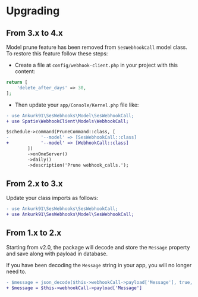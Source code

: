 # Upgrading

## From 3.x to 4.x

Model prune feature has been removed from `SesWebhookCall` model class.
To restore this feature follow these steps:

* Create a file at `config/webhook-client.php` in your project with this content:

```php
return [   
    'delete_after_days' => 30,
];
```

* Then update your `app/Console/Kernel.php` file like:

```diff
- use Ankurk91\SesWebhooks\Model\SesWebhookCall;
+ use Spatie\WebhookClient\Models\WebhookCall;

$schedule->command(PruneCommand::class, [
-            '--model' => [SesWebhookCall::class]
+            '--model' => [WebhookCall::class]
        ])
        ->onOneServer()
        ->daily()
        ->description('Prune webhook_calls.');
```

## From 2.x to 3.x

Update your class imports as follows:

```diff
- use Ankurk91\SesWebhooks\SesWebhookCall;
+ use Ankurk91\SesWebhooks\Model\SesWebhookCall;
```

## From 1.x to 2.x

Starting from v2.0, the package will decode and store the `Message` property and save along with payload in database.

If you have been decoding the `Message` string in your app, you will no longer need to.

```diff
- $message = json_decode($this->webhookCall->payload['Message'], true, 512, JSON_THROW_ON_ERROR);
+ $message = $this->webhookCall->payload['Message']
```
